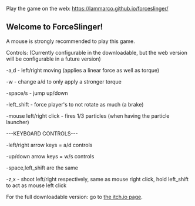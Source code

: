 Play the game on the web: https://lammarco.github.io/forceslinger/
## Welcome to ForceSlinger!

A mouse is strongly recommended to play this game.

Controls: (Currently configurable in the downloadable, but the web version will be configurable in a future version)

-a,d - left/right moving (applies a linear force as well as torque)

-w - change a/d to only apply a stronger torque

-space/s - jump up/down

-left_shift - force player's to not rotate as much (a brake)

-mouse left/right click - fires 1/3 particles (when having the particle launcher)


---KEYBOARD CONTROLS---

-left/right arrow keys = a/d controls

-up/down arrow keys = w/s controls

-space,left_shift are the same

-z,x - shoot left/right respectively, same as mouse right click, hold left_shift to act as mouse left click

For the full downloadable version: go to [the itch.io page](https://lammarco.itch.io/forceslinger).
